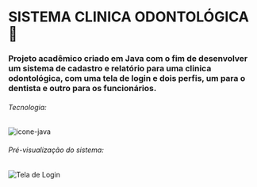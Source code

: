 # SISTEMA CLINICA ODONTOLÓGICA :office:

### Projeto acadêmico criado em Java com o fim de desenvolver um sistema de cadastro e relatório para uma clinica odontológica, com uma tela de login e dois perfis, um para o dentista e outro para os funcionários.



###### Tecnologia:

![icone-java](https://imgur.com/o7EENvH.png) 



###### Pré-visualização do sistema:

![Tela de Login](https://i.picasion.com/pic90/e4594ca2a97cbc9c8af8adffe2331e10.gif) 



 

